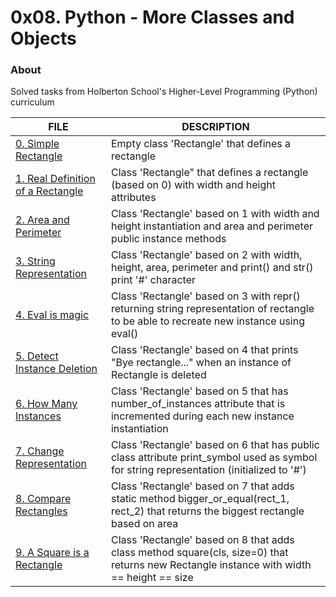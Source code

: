 # 0x08. Python - More Classes and Objects

### About
Solved tasks from Holberton School's Higher-Level Programming (Python) curriculum

FILE | DESCRIPTION
----|----
[0. Simple Rectangle](./0-rectangle.py) | Empty class 'Rectangle' that defines a rectangle
[1. Real Definition of a Rectangle](./1-rectangle.py) | Class 'Rectangle" that defines a rectangle (based on 0) with width and height attributes
[2. Area and Perimeter](./2-rectangle.py) | Class 'Rectangle' based on 1 with width and height instantiation and area and perimeter public instance methods
[3. String Representation](./3-rectangle.py) | Class 'Rectangle' based on 2 with width, height, area, perimeter and print() and str() print '#' character
[4. Eval is magic](./4-rectangle.py) | Class 'Rectangle' based on 3 with repr() returning string representation of rectangle to be able to recreate new instance using eval()
[5. Detect Instance Deletion](./5-rectangle.py) | Class 'Rectangle' based on 4 that prints "Bye rectangle..." when an instance of Rectangle is deleted
[6. How Many Instances](./6-rectangle.py) | Class 'Rectangle' based on 5 that has number_of_instances attribute that is incremented during each new instance instantiation
[7. Change Representation](./7-rectangle.py) | Class 'Rectangle' based on 6 that has public class attribute print_symbol used as symbol for string representation (initialized to '#')
[8. Compare Rectangles](./8-rectangle.py) | Class 'Rectangle' based on 7 that adds static method bigger_or_equal(rect_1, rect_2) that returns the biggest rectangle based on area
[9. A Square is a Rectangle](./9-rectangle) | Class 'Rectangle' based on 8 that adds class method square(cls, size=0) that returns new Rectangle instance with width == height == size
